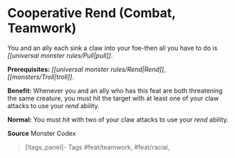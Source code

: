 ﻿---
cssclass: [feats]

---
# Cooperative Rend (Combat, Teamwork)

You and an ally each sink a claw into your foe-then all you have to do is _[[universal monster rules/Pull|pull]]_.

**Prerequisites:** _[[universal monster rules/Rend|Rend]]_, _[[monsters/Troll|troll]]_.

**Benefit:** Whenever you and an ally who has this feat are both threatening the same creature, you must hit the target with at least one of your claw attacks to use your _rend_ ability.

**Normal:** You must hit with two of your claw attacks to use your _rend_ ability.

**Source** Monster Codex
>[!tags_panel]- Tags
> #feat/teamwork, #feat/racial, 